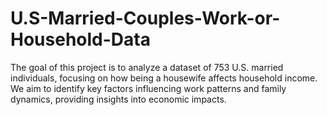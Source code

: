 # U.S-Married-Couples-Work-or-Household-Data
The goal of this project is to analyze a dataset of 753 U.S. married individuals, focusing on how being a housewife affects household income. We aim to identify key factors influencing work patterns and family dynamics, providing insights into economic impacts.

